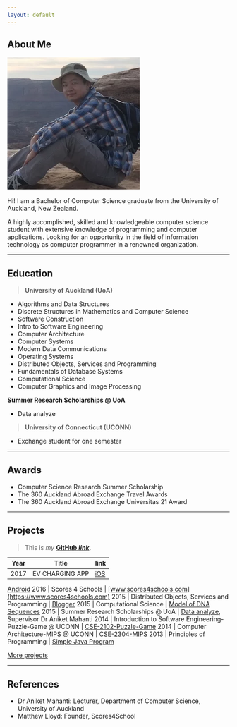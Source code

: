 ```yaml
---
layout: default
---
```


## About Me

<img class="profile-picture" src="me.webp">

Hi! I am a Bachelor of Computer Science graduate from the University of Auckland, New Zealand.

A highly accomplished, skilled and knowledgeable computer science student with extensive knowledge of programming and computer applications.
Looking for an opportunity in the field of information technology as computer programmer in a renowned organization.

---

## Education

>**University of Auckland (UoA)**

* Algorithms and Data Structures
* Discrete Structures in Mathematics and Computer Science
* Software Construction
* Intro to Software Engineering
* Computer Architecture
* Computer Systems
* Modern Data Communications
* Operating Systems
* Distributed Objects, Services and Programming
* Fundamentals of Database Systems
* Computational Science
* Computer Graphics and Image Processing

**Summer Research Scholarships @ UoA**

* Data analyze

>**University of Connecticut (UCONN)**

* Exchange student for one semester

---

## Awards
* Computer Science Research Summer Scholarship
* The 360 Auckland Abroad Exchange Travel Awards
* The 360 Auckland Abroad Exchange Universitas 21 Award

---

## Projects

>This is *my* **[GitHub *link*](https://github.com/hche608)**.

Year | Title | link
-----|-------|--------
2017 | EV CHARGING APP  | [iOS](https://itunes.apple.com/us/app/vector-ev-charging/id1165218465?mt=8&uo=4)
[Android](https://play.google.com/store/apps/details?id=com.vector.evcharge&hl=en)
2016 | Scores 4 Schools  | [www.scores4schools.com](https://www.scores4schools.com)
2015 | Distributed Objects, Services and Programming | [Blogger](https://github.com/hche608/CS-335-A2)
2015 | Computational Science | [Model of DNA Sequences](https://github.com/hche608/CS-369)
2015 | Summer Research Scholarships @ UoA | [Data analyze](#), Supervisor Dr Aniket Mahanti
2014 | Introduction to Software Engineering-Puzzle-Game @ UCONN | [CSE-2102-Puzzle-Game](https://github.com/hche608/CSE-2102-Puzzle-Game)
2014 | Computer Architecture-MIPS @ UCONN | [CSE-2304-MIPS](https://github.com/hche608/CSE-2304)
2013 | Principles of Programming | [Simple Java Program](https://github.com/hche608/CS-101)


[More projects](project)

---

## References

* Dr Aniket Mahanti: Lecturer, Department of Computer Science, University of Auckland
* Matthew Lloyd: Founder, Scores4School
